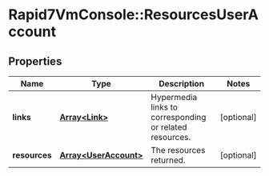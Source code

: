 # Rapid7VmConsole::ResourcesUserAccount

## Properties
Name | Type | Description | Notes
------------ | ------------- | ------------- | -------------
**links** | [**Array&lt;Link&gt;**](Link.md) | Hypermedia links to corresponding or related resources. | [optional] 
**resources** | [**Array&lt;UserAccount&gt;**](UserAccount.md) | The resources returned. | [optional] 


